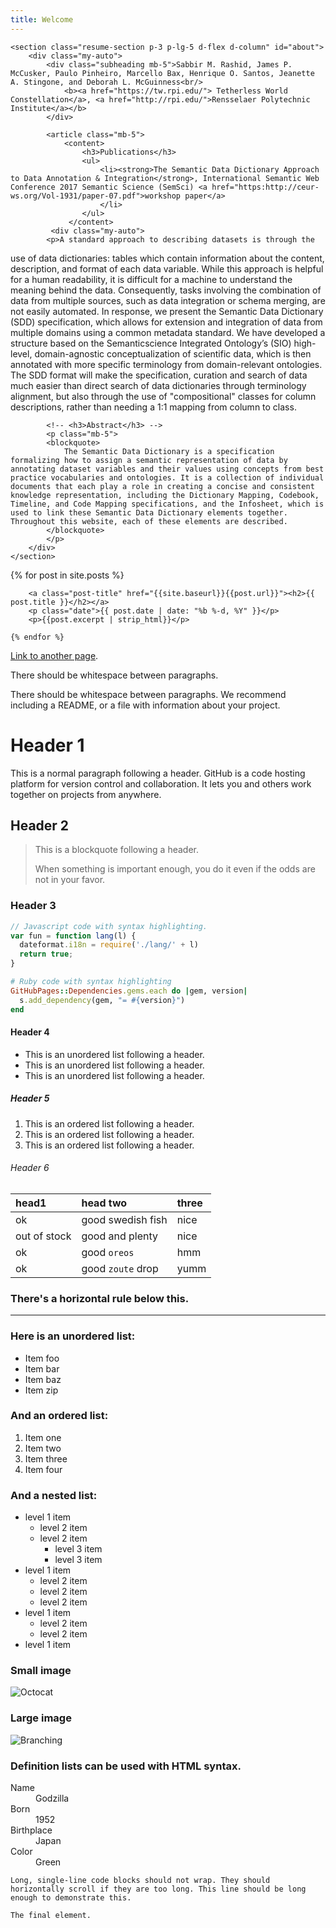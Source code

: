 ```yaml
---
title: Welcome
---
```


<div class="container-fluid p-0">

    <section class="resume-section p-3 p-lg-5 d-flex d-column" id="about">
        <div class="my-auto">
            <div class="subheading mb-5">Sabbir M. Rashid, James P. McCusker, Paulo Pinheiro, Marcello Bax, Henrique O. Santos, Jeanette A. Stingone, and Deborah L. McGuinness<br/>
                <b><a href="https://tw.rpi.edu/"> Tetherless World Constellation</a>, <a href="http://rpi.edu/">Rensselaer Polytechnic Institute</a></b>
            </div>

            <article class="mb-5">
                <content>
                    <h3>Publications</h3>
                    <ul>
                        <li><strong>The Semantic Data Dictionary Approach to Data Annotation & Integration</strong>, International Semantic Web Conference 2017 Semantic Science (SemSci) <a href="https:http://ceur-ws.org/Vol-1931/paper-07.pdf">workshop paper</a>      
                        </li>
                    </ul>
                 </content>
             <div class="my-auto">
            <p>A standard approach to describing datasets is through the
use of data dictionaries: tables which contain information about the content, description, and format of each data variable. While this approach is helpful for a human readability, it is difficult for a machine to understand the meaning behind the data. Consequently, tasks involving the combination of data from multiple sources, such as data integration or schema merging, are not easily automated. In response, we present the Semantic Data Dictionary (SDD) specification, which allows for extension and integration of data from multiple domains using a common metadata standard. We have developed a structure based on the Semanticscience Integrated Ontology’s (SIO) high-level, domain-agnostic conceptualization of scientific data, which is then annotated with more specific terminology from domain-relevant ontologies. The SDD format will make the specification, curation and search of data much easier than direct search of data dictionaries through terminology alignment, but also through the use of "compositional" classes for column descriptions, rather than needing a 1:1 mapping from column to class.
            </p>
        </div>
            </article>
            
            
            <!-- <h3>Abstract</h3> -->
            <p class="mb-5">
            <blockquote>
                The Semantic Data Dictionary is a specification formalizing how to assign a semantic representation of data by annotating dataset variables and their values using concepts from best practice vocabularies and ontologies. It is a collection of individual documents that each play a role in creating a concise and consistent knowledge representation, including the Dictionary Mapping, Codebook, Timeline, and Code Mapping specifications, and the Infosheet, which is used to link these Semantic Data Dictionary elements together. Throughout this website, each of these elements are described.
            </blockquote>
            </p>
        </div>
    </section>
</div>
<div class="post-list">
    {% for post in site.posts %}
    
        <a class="post-title" href="{{site.baseurl}}{{post.url}}"><h2>{{ post.title }}</h2></a>
        <p class="date">{{ post.date | date: "%b %-d, %Y" }}</p>
        <p>{{post.excerpt | strip_html}}</p>
    
    {% endfor %}

</div>

[Link to another page](./another-page.html).

There should be whitespace between paragraphs.

There should be whitespace between paragraphs. We recommend including a README, or a file with information about your project.

# Header 1

This is a normal paragraph following a header. GitHub is a code hosting platform for version control and collaboration. It lets you and others work together on projects from anywhere.

## Header 2

> This is a blockquote following a header.
>
> When something is important enough, you do it even if the odds are not in your favor.

### Header 3

```js
// Javascript code with syntax highlighting.
var fun = function lang(l) {
  dateformat.i18n = require('./lang/' + l)
  return true;
}
```

```ruby
# Ruby code with syntax highlighting
GitHubPages::Dependencies.gems.each do |gem, version|
  s.add_dependency(gem, "= #{version}")
end
```

#### Header 4

*   This is an unordered list following a header.
*   This is an unordered list following a header.
*   This is an unordered list following a header.

##### Header 5

1.  This is an ordered list following a header.
2.  This is an ordered list following a header.
3.  This is an ordered list following a header.

###### Header 6

| head1        | head two          | three |
|:-------------|:------------------|:------|
| ok           | good swedish fish | nice  |
| out of stock | good and plenty   | nice  |
| ok           | good `oreos`      | hmm   |
| ok           | good `zoute` drop | yumm  |

### There's a horizontal rule below this.

* * *

### Here is an unordered list:

*   Item foo
*   Item bar
*   Item baz
*   Item zip

### And an ordered list:

1.  Item one
1.  Item two
1.  Item three
1.  Item four

### And a nested list:

- level 1 item
  - level 2 item
  - level 2 item
    - level 3 item
    - level 3 item
- level 1 item
  - level 2 item
  - level 2 item
  - level 2 item
- level 1 item
  - level 2 item
  - level 2 item
- level 1 item

### Small image

![Octocat](https://assets-cdn.github.com/images/icons/emoji/octocat.png)

### Large image

![Branching](https://guides.github.com/activities/hello-world/branching.png)


### Definition lists can be used with HTML syntax.

<dl>
<dt>Name</dt>
<dd>Godzilla</dd>
<dt>Born</dt>
<dd>1952</dd>
<dt>Birthplace</dt>
<dd>Japan</dd>
<dt>Color</dt>
<dd>Green</dd>
</dl>

```
Long, single-line code blocks should not wrap. They should horizontally scroll if they are too long. This line should be long enough to demonstrate this.
```

```
The final element.
```
